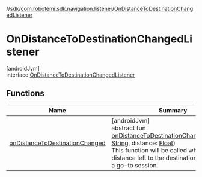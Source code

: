 //[sdk](../../../index.md)/[com.robotemi.sdk.navigation.listener](../index.md)/[OnDistanceToDestinationChangedListener](index.md)

# OnDistanceToDestinationChangedListener

[androidJvm]\
interface [OnDistanceToDestinationChangedListener](index.md)

## Functions

| Name | Summary |
|---|---|
| [onDistanceToDestinationChanged](on-distance-to-destination-changed.md) | [androidJvm]<br>abstract fun [onDistanceToDestinationChanged](on-distance-to-destination-changed.md)(location: [String](https://kotlinlang.org/api/latest/jvm/stdlib/kotlin/-string/index.html), distance: [Float](https://kotlinlang.org/api/latest/jvm/stdlib/kotlin/-float/index.html))<br>This function will be called when the distance left to the destination changes in a go-to session. |
